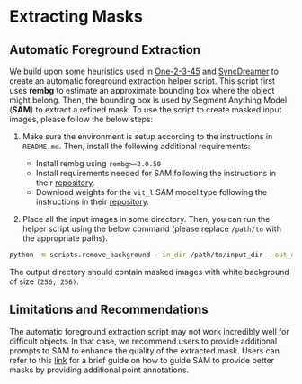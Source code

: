 # Extracting Masks

## Automatic Foreground Extraction

We build upon some heuristics used in [One-2-3-45](https://github.com/One-2-3-45/One-2-3-45) and [SyncDreamer](https://liuyuan-pal.github.io/SyncDreamer/) to create an automatic foreground extraction helper script. This script first uses **rembg** to estimate an approximate bounding box where the object might belong. Then, the bounding box is used by Segment Anything Model (**SAM**) to extract a refined mask. To use the script to create masked input images, please follow the below steps:

1. Make sure the environment is setup according to the instructions in `README.md`. Then, install the following additional requirements:
	- Install rembg using `rembg>=2.0.50`
	- Install requirements needed for SAM following the instructions in their [repository](https://github.com/facebookresearch/segment-anything).
	- Download weights for the `vit_l` SAM model type following the instructions in their [repository](https://github.com/facebookresearch/segment-anything).

2. Place all the input images in some directory. Then, you can run the helper script using the below command (please replace `/path/to` with the appropriate paths).
```bash
python -m scripts.remove_background --in_dir /path/to/input_dir --out_dir /path/to/output_dir --sam_ckpt_path /path/to/sam/weights.pth
```

The output directory should contain masked images with white background of size `(256, 256)`.

## Limitations and Recommendations

The automatic foreground extraction script may not work incredibly well for difficult objects. In that case, we recommend users to provide additional prompts to SAM to enhance the quality of the extracted mask. Users can refer to this [link](https://github.com/facebookresearch/segment-anything/blob/main/notebooks/predictor_example.ipynb) for a brief guide on how to guide SAM to provide better masks by providing additional point annotations.
